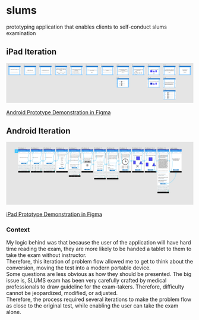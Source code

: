 # slums
prototyping application that enables clients to self-conduct slums examination  
  
## iPad Iteration  
![alt text](images/problem-flow-ipad.png "problem-flow-ipad")  
  
[Android Prototype Demonstration in Figma](https://www.figma.com/proto/O2pfv6QMRrd9JZn4cyehOlub/Problem-flow-smart-phone?node-id=5%3A739&scaling=scale-down "Come take a look!")
  
  
## Android Iteration  
![alt text](images/problem-flow-android-phone.png "problem-flow-android-phone")  
  
[iPad Prototype Demonstration in Figma](https://www.figma.com/proto/eoRGeP4cKzt4D1NvPX6gJrLv/problem-flow-iPad?node-id=0%3A1&scaling=scale-down "Come take a look!")  
  

### Context  
My logic behind was that because the user of the application will have hard time reading the exam, they are more likely to be handed a tablet to them to take the exam without instructor.  
Therefore, this iteration of problem flow allowed me to get to think about the conversion, moving the test into a modern portable device.  
Some questions are less obvious as how they should be presented. The big issue is, SLUMS exam has been very carefully crafted by medical professionals to draw guideline for the exam-takers. Therefore, difficulty cannot be jeopardized, modified, or adjusted.  
Therefore, the process required several iterations to make the problem flow as close to the original test, while enabling the user can take the exam alone.
